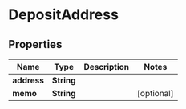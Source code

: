 
# DepositAddress

## Properties
Name | Type | Description | Notes
------------ | ------------- | ------------- | -------------
**address** | **String** |  | 
**memo** | **String** |  |  [optional]



